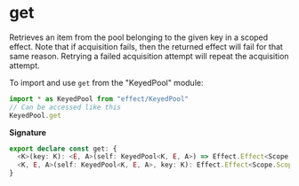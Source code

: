 # get

Retrieves an item from the pool belonging to the given key in a scoped
effect. Note that if acquisition fails, then the returned effect will fail
for that same reason. Retrying a failed acquisition attempt will repeat the
acquisition attempt.

To import and use `get` from the "KeyedPool" module:

```ts
import * as KeyedPool from "effect/KeyedPool"
// Can be accessed like this
KeyedPool.get
```

**Signature**

```ts
export declare const get: {
  <K>(key: K): <E, A>(self: KeyedPool<K, E, A>) => Effect.Effect<Scope.Scope, E, A>
  <K, E, A>(self: KeyedPool<K, E, A>, key: K): Effect.Effect<Scope.Scope, E, A>
}
```
